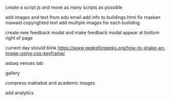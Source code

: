 create a script.js and move as many scripts as possible

add images and text from edu email
add info to buildings.html
fix maskan mawaid copyrighted text
add multiple images for each builiding


create new feedback modal and
make feedback modal appear at bottom right of page


current day should blink https://www.geeksforgeeks.org/how-to-shake-an-image-using-css-keyframe/

asbaq venues tab

gallery

compress maktabat and academic images

add analytics
